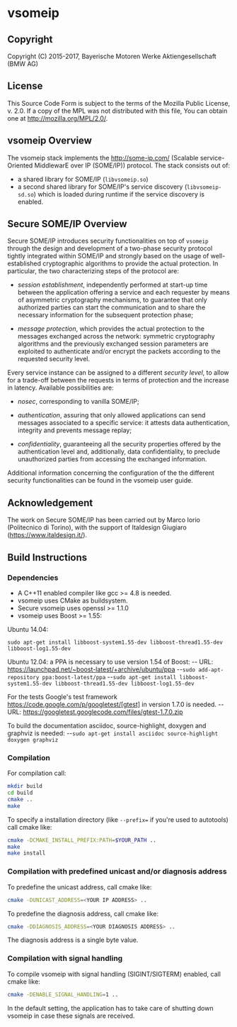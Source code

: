 # vsomeip

## Copyright
Copyright (C) 2015-2017, Bayerische Motoren Werke Aktiengesellschaft (BMW AG)

## License

This Source Code Form is subject to the terms of the Mozilla Public
License, v. 2.0. If a copy of the MPL was not distributed with this
file, You can obtain one at http://mozilla.org/MPL/2.0/.

## vsomeip Overview

The vsomeip stack implements the http://some-ip.com/ (Scalable service-Oriented
MiddlewarE over IP (SOME/IP)) protocol. The stack consists out of:

* a shared library for SOME/IP (`libvsomeip.so`)
* a second shared library for SOME/IP's service discovery (`libvsomeip-sd.so`)
  which is loaded during runtime if the service discovery is enabled.

## Secure SOME/IP Overview

Secure SOME/IP introduces security functionalities on top of `vsomeip` through
the design and development of a two-phase security protocol tightly integrated
within SOME/IP and strongly based on the usage of well-established cryptographic
algorithms to provide the actual protection.
In particular, the two characterizing steps of the protocol are:

* _session establishment_, independently performed at start-up time between the
application offering a service and each requester by means of asymmetric
cryptography mechanisms, to guarantee that only authorized parties can start the
communication and to share the necessary information for the subsequent
protection phase;

* _message protection_, which provides the actual protection to the messages
exchanged across the network:  symmetric cryptography algorithms and the
previously exchanged session parameters are exploited to authenticate and/or
encrypt the packets according to the requested security level.

Every service instance can be assigned to a different _security level_, to allow
for a trade-off between the requests in terms of protection and the increase in
latency.
Available possibilities are:

* _nosec_, corresponding to vanilla SOME/IP;

* _authentication_, assuring that only allowed applications can send messages
associated to a specific service: it attests data authentication, integrity and
prevents message replay;

* _confidentiality_, guaranteeing all the security properties offered by the
authentication level and, additionally, data confidentiality, to preclude
unauthorized parties from accessing the exchanged information.

Additional information concerning the configuration of the the different
security functionalities can be found in the vsomeip user guide.

## Acknowledgement
The work on Secure SOME/IP has been carried out by Marco Iorio (Politecnico di 
Torino), with the support of Italdesign Giugiaro (https://www.italdesign.it/).

## Build Instructions

### Dependencies

- A C++11 enabled compiler like gcc >= 4.8 is needed.
- vsomeip uses CMake as buildsystem.
- Secure vsomeip uses openssl >= 1.1.0
- vsomeip uses Boost >= 1.55:

Ubuntu 14.04:

`sudo apt-get install libboost-system1.55-dev libboost-thread1.55-dev libboost-log1.55-dev`

Ubuntu 12.04: a PPA is necessary to use version 1.54 of Boost:
-- URL: https://launchpad.net/~boost-latest/+archive/ubuntu/ppa
--`sudo add-apt-repository ppa:boost-latest/ppa`
--`sudo apt-get install libboost-system1.55-dev libboost-thread1.55-dev
    libboost-log1.55-dev`

For the tests Google's test framework https://code.google.com/p/googletest/[gtest] in version 1.7.0 is needed.
-- URL: https://googletest.googlecode.com/files/gtest-1.7.0.zip

To build the documentation asciidoc, source-highlight, doxygen and graphviz is needed:
--`sudo apt-get install asciidoc source-highlight doxygen graphviz`

### Compilation

For compilation call:

```bash
mkdir build
cd build
cmake ..
make
```

To specify a installation directory (like `--prefix=` if you're used to autotools) call cmake like:
```bash
cmake -DCMAKE_INSTALL_PREFIX:PATH=$YOUR_PATH ..
make
make install
```

### Compilation with predefined unicast and/or diagnosis address
To predefine the unicast address, call cmake like:
```bash
cmake -DUNICAST_ADDRESS=<YOUR IP ADDRESS> ..
```

To predefine the diagnosis address, call cmake like:
```bash
cmake -DDIAGNOSIS_ADDRESS=<YOUR DIAGNOSIS ADDRESS> ..
```
The diagnosis address is a single byte value.

### Compilation with signal handling

To compile vsomeip with signal handling (SIGINT/SIGTERM) enabled, call cmake like:
```bash
cmake -DENABLE_SIGNAL_HANDLING=1 ..
```
In the default setting, the application has to take care of shutting down vsomeip in case these signals are received.
